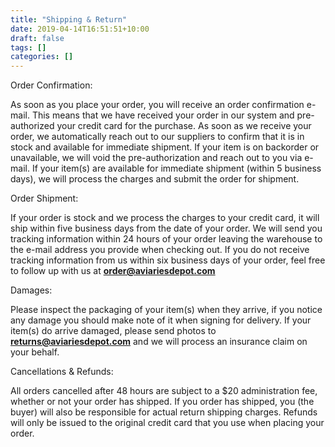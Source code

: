 ```yaml
---
title: "Shipping & Return"
date: 2019-04-14T16:51:51+10:00
draft: false
tags: []
categories: []
---
```


Order Confirmation:

As soon as you place your order, you will receive an order confirmation e-mail.  This means that we have received your order in our system and pre-authorized your credit card for the purchase.  As soon as we receive your order, we automatically reach out to our suppliers to confirm that it is in stock and available for immediate shipment.  If your item is on backorder or unavailable, we will void the pre-authorization and reach out to you via e-mail.  If your item(s) are available for immediate shipment (within 5 business days), we will process the charges and submit the order for shipment.

Order Shipment:

If your order is stock and we process the charges to your credit card, it will ship within five business days from the date of your order.  We will send you tracking information within 24 hours of your order leaving the warehouse to the e-mail address you provide when checking out.  If you do not receive tracking information from us within six business days of your order, feel free to follow up with us at **order@aviariesdepot.com**

Damages:

Please inspect the packaging of your item(s) when they arrive, if you notice any damage you should make note of it when signing for delivery.  If your item(s) do arrive damaged, please send photos to **returns@aviariesdepot.com** and we will process an insurance claim on your behalf.

Cancellations & Refunds:

All orders cancelled after 48 hours are subject to a $20 administration fee, whether or not your order has shipped.  If you order has shipped, you (the buyer) will also be responsible for actual return shipping charges. Refunds will only be issued to the original credit card that you use when placing your order.